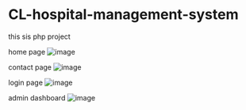 # CL-hospital-management-system
this sis php project 

home page
![image](https://user-images.githubusercontent.com/81027586/207226456-fcc43c28-93df-4e1f-a69a-bdaaff73a9f3.png)

contact page
![image](https://user-images.githubusercontent.com/81027586/207226572-da368856-647c-4652-9659-7d85da99e0fa.png)

login page
![image](https://user-images.githubusercontent.com/81027586/207226686-b91810a0-7e1c-455f-9ac8-dd593bea3f2b.png)

admin dashboard
![image](https://user-images.githubusercontent.com/81027586/207226850-94e44853-857e-4db5-94e3-dbd477918480.png)
